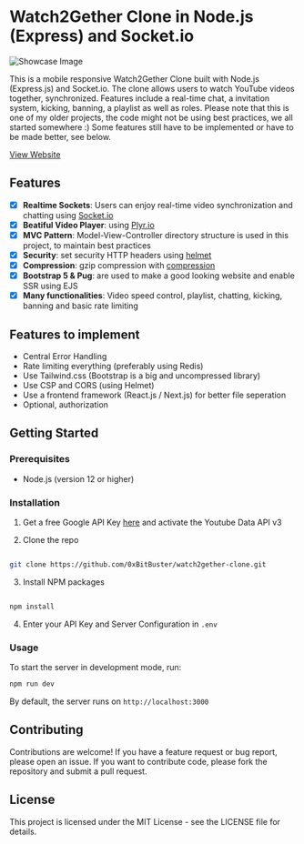 
# Watch2Gether Clone in Node.js (Express) and Socket.io

![Showcase Image](https://i.ibb.co/gv49NLt/Screenshot-1.png)

This is a mobile responsive Watch2Gether Clone built with Node.js (Express.js) and Socket.io. The clone allows users to watch YouTube videos together, synchronized. Features include a real-time chat, a invitation system, kicking, banning, a playlist as well as roles. Please note that this is one of my older projects, the code might not be using  best practices, we all started somewhere :) Some features still have to be implemented or have to be made better, see below.

<a href="https://watch2gether-clone.onrender.com">View Website</a>

## Features
- [x] **Realtime Sockets**: Users can enjoy real-time video synchronization and chatting using [Socket.io](https://socket.io)
- [x] **Beatiful Video Player**: using [Plyr.io](https://plyr.io)
- [x] **MVC Pattern**: Model-View-Controller directory structure is used in this project, to maintain best practices
- [x] **Security**: set security HTTP headers using [helmet](https://helmetjs.github.io)
- [x] **Compression**: gzip compression with [compression](https://github.com/expressjs/compression)
- [x] **Bootstrap 5 & Pug**: are used to make a good looking website and enable SSR using EJS 
- [x] **Many functionalities**: Video speed control, playlist, chatting, kicking, banning and basic rate limiting

## Features to implement
- Central Error Handling
- Rate limiting everything (preferably using Redis)
- Use Tailwind.css (Bootstrap is a big and uncompressed library)
- Use CSP and CORS (using Helmet)
- Use a frontend framework (React.js / Next.js) for better file seperation
- Optional, authorization

## Getting Started

### Prerequisites

- Node.js (version 12 or higher)

### Installation
1. Get a free Google API Key [here](https://developers.google.com/youtube/v3/getting-started) and activate the Youtube Data API v3

2. Clone the repo

```sh

git clone https://github.com/0xBitBuster/watch2gether-clone.git

```

3. Install NPM packages

```sh

npm install

```

4. Enter your API Key and Server Configuration in `.env`


### Usage

To start the server in development mode, run:
```bash
npm run dev
```
By default, the server runs on `http://localhost:3000`  

## Contributing

Contributions are welcome! If you have a feature request or bug report, please open an issue. If you want to contribute code, please fork the repository and submit a pull request.

  

## License

This project is licensed under the MIT License - see the LICENSE file for details.
